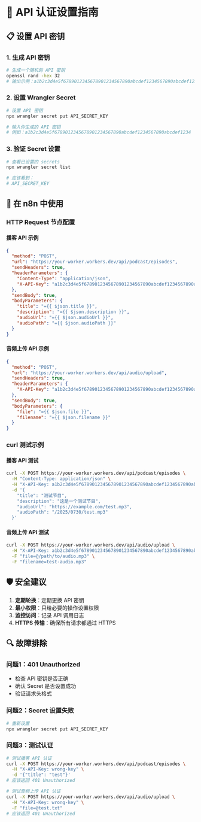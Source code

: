 # 🔐 API 认证设置指南

## 📋 设置 API 密钥

### 1. **生成 API 密钥**

```bash
# 生成一个随机的 API 密钥
openssl rand -hex 32
# 输出示例：a1b2c3d4e5f6789012345678901234567890abcdef1234567890abcdef1234
```

### 2. **设置 Wrangler Secret**

```bash
# 设置 API 密钥
npx wrangler secret put API_SECRET_KEY

# 输入你生成的 API 密钥
# 例如：a1b2c3d4e5f6789012345678901234567890abcdef1234567890abcdef1234
```

### 3. **验证 Secret 设置**

```bash
# 查看已设置的 secrets
npx wrangler secret list

# 应该看到：
# API_SECRET_KEY
```

## 🔧 在 n8n 中使用

### HTTP Request 节点配置

#### 播客 API 示例
```json
{
  "method": "POST",
  "url": "https://your-worker.workers.dev/api/podcast/episodes",
  "sendHeaders": true,
  "headerParameters": {
    "Content-Type": "application/json",
    "X-API-Key": "a1b2c3d4e5f6789012345678901234567890abcdef1234567890abcdef1234"
  },
  "sendBody": true,
  "bodyParameters": {
    "title": "={{ $json.title }}",
    "description": "={{ $json.description }}",
    "audioUrl": "={{ $json.audioUrl }}",
    "audioPath": "={{ $json.audioPath }}"
  }
}
```

#### 音频上传 API 示例
```json
{
  "method": "POST",
  "url": "https://your-worker.workers.dev/api/audio/upload",
  "sendHeaders": true,
  "headerParameters": {
    "X-API-Key": "a1b2c3d4e5f6789012345678901234567890abcdef1234567890abcdef1234"
  },
  "sendBody": true,
  "bodyParameters": {
    "file": "={{ $json.file }}",
    "filename": "={{ $json.filename }}"
  }
}
```

### curl 测试示例

#### 播客 API 测试
```bash
curl -X POST https://your-worker.workers.dev/api/podcast/episodes \
  -H "Content-Type: application/json" \
  -H "X-API-Key: a1b2c3d4e5f6789012345678901234567890abcdef1234567890abcdef1234" \
  -d '{
    "title": "测试节目",
    "description": "这是一个测试节目",
    "audioUrl": "https://example.com/test.mp3",
    "audioPath": "/2025/0730/test.mp3"
  }'
```

#### 音频上传 API 测试
```bash
curl -X POST https://your-worker.workers.dev/api/audio/upload \
  -H "X-API-Key: a1b2c3d4e5f6789012345678901234567890abcdef1234567890abcdef1234" \
  -F "file=@/path/to/audio.mp3" \
  -F "filename=test-audio.mp3"
```

## 🛡️ 安全建议

1. **定期轮换**：定期更换 API 密钥
2. **最小权限**：只给必要的操作设置权限
3. **监控访问**：记录 API 调用日志
4. **HTTPS 传输**：确保所有请求都通过 HTTPS

## 🔍 故障排除

### 问题1：401 Unauthorized
- 检查 API 密钥是否正确
- 确认 Secret 是否设置成功
- 验证请求头格式

### 问题2：Secret 设置失败
```bash
# 重新设置
npx wrangler secret put API_SECRET_KEY
```

### 问题3：测试认证
```bash
# 测试播客 API 认证
curl -X POST https://your-worker.workers.dev/api/podcast/episodes \
  -H "X-API-Key: wrong-key" \
  -d '{"title": "test"}'
# 应该返回 401 Unauthorized

# 测试音频上传 API 认证
curl -X POST https://your-worker.workers.dev/api/audio/upload \
  -H "X-API-Key: wrong-key" \
  -F "file=@test.txt"
# 应该返回 401 Unauthorized
``` 